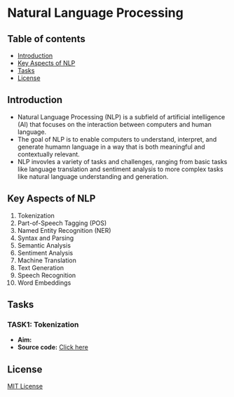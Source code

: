 # Natural Language Processing

## Table of contents

- [Introduction](#introduction)
- [Key Aspects of NLP](#key-aspects-of-nlp)
- [Tasks](#tasks)
- [License](#license)

## Introduction

- Natural Language Processing (NLP) is a subfield of artificial intelligence (AI) that focuses on the interaction between computers and human language.
- The goal of NLP is to enable computers to understand, interpret, and generate humamn language in a way that is both meaningful and contextually relevant.
- NLP invovles a variety of tasks and challenges, ranging from basic tasks like language translation and sentiment analysis to more complex tasks like natural language understanding and generation.

## Key Aspects of NLP

1. Tokenization
2. Part-of-Speech Tagging (POS)
3. Named Entity Recognition (NER)
4. Syntax and Parsing
5. Semantic Analysis
6. Sentiment Analysis
7. Machine Translation
8. Text Generation
9. Speech Recognition
10. Word Embeddings

## Tasks

### TASK1: Tokenization

- **Aim:** 
- **Source code:** [Click here](Tokenization.ipynb)

## License 

[MIT License](LICENSE)
